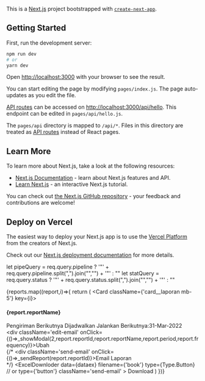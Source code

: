 This is a [Next.js](https://nextjs.org/) project bootstrapped with [`create-next-app`](https://github.com/vercel/next.js/tree/canary/packages/create-next-app).

## Getting Started

First, run the development server:

```bash
npm run dev
# or
yarn dev
```

Open [http://localhost:3000](http://localhost:3000) with your browser to see the result.

You can start editing the page by modifying `pages/index.js`. The page auto-updates as you edit the file.

[API routes](https://nextjs.org/docs/api-routes/introduction) can be accessed on [http://localhost:3000/api/hello](http://localhost:3000/api/hello). This endpoint can be edited in `pages/api/hello.js`.

The `pages/api` directory is mapped to `/api/*`. Files in this directory are treated as [API routes](https://nextjs.org/docs/api-routes/introduction) instead of React pages.

## Learn More

To learn more about Next.js, take a look at the following resources:

- [Next.js Documentation](https://nextjs.org/docs) - learn about Next.js features and API.
- [Learn Next.js](https://nextjs.org/learn) - an interactive Next.js tutorial.

You can check out [the Next.js GitHub repository](https://github.com/vercel/next.js/) - your feedback and contributions are welcome!

## Deploy on Vercel

The easiest way to deploy your Next.js app is to use the [Vercel Platform](https://vercel.com/new?utm_medium=default-template&filter=next.js&utm_source=create-next-app&utm_campaign=create-next-app-readme) from the creators of Next.js.

Check out our [Next.js deployment documentation](https://nextjs.org/docs/deployment) for more details.


let pipeQuery = req.query.pipeline ? '"' + req.query.pipeline.split(",").join("\",\"") + '"' : ""
let statQuery = req.query.status ? '"' + req.query.status.split(",").join("\",\"") + '"' : ""  


{reports.map((report,i)=>{
          return (
            <Card className={'card__laporan mb-5'} key={i}>
              <h4 className='mb-4'>{report.reportName}</h4>
              <div className='d-flex align-items-end justify-content-between flex-wrap'>
                <div className='report-info'>
                  <span className='d-block'> Pengiriman Berikutnya Dijadwalkan </span>
                  <span className='d-block'> Jalankan Berikutnya:31-Mar-2022 </span>
                </div>
                <div className='report-action'>
                  <div className='edit-email' onClick={()=>_showModal(2,report.reportId,report.reportName,report.period,report.frequency)}>Ubah</div>
                  {/* <div className='send-email' onClick={()=>_sendReport(report.reportId)}>Email Laporan</div> */}
                  <ExcelDownloder
                    data={dataex}
                    filename={'book'}
                    type={Type.Button} // or type={'button'}
                    className='send-email'
                  >
                    Download
                  </ExcelDownloder>
                </div>
              </div>
            </Card>
          )
        })}